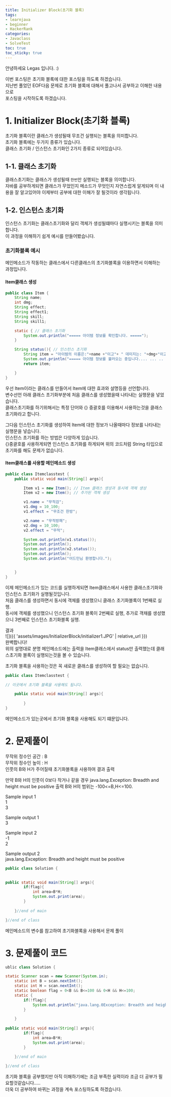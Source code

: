 ```yaml
---
title: Initializer Block(초기화 블록)
tags:
- learnjava
- beginner
- HackerRank
categories:
- Javaclass
- SolveTest
toc: true
toc_sticky: true
---
```


안녕하세요 Legas 입니다. :)

이번 포스팅은 초기화 블록에 대한 포스팅을 하도록 하겠습니다.  
지난번 풀었던 EOF다음 문제로 초기화 블록에 대해서 풀고나서 공부하고 이해한 내용으로   
포스팅을 시작하도록 하겠습니다.  

# 1. Initializer Block(초기화 블록)
초기화 블록이란 클래스가 생성될때 무조건 실행되는 블록을 의미합니다.  
초기화 블록에는 두가지 종류가 있습니다.  
클래스 초기화 / 인스턴스 초기화인 2가지 종류로 되어있습니다.  

## 1-1. 클래스 초기화
클래스초기화는 클래스가 생성될때 `한번`만 실행되는 블록을 의미합니다.  
자바를 공부하게되면 클래스가 무었인지 메소드가 무엇인지 자연스럽게 알게되며 이 내용을 잘 알고있어야 이제부터 공부에 대한 이해가 잘 될것이라 생각됩니다.  
## 1-2. 인스턴스 초기화
인스턴스 초기화는 클래스초기화와 달리 객체가 생성될떄마다 실행시키는 블록을 의미합니다.  
이 과정을 이해하기 쉽게 예시를 만들어봤습니다.  

### 초기화블록 예시
메인메소드가 작동하는 클래스에서 다른클래스의 초기화블록을 이용하면서 이해하는 과정입니다.  
#### Item클래스 생성
```java
public class Item {
    String name;
    int dmg;
    String effect;
    String effect1;
    String skill;
    String skill1;

    static { // 클래스 초기화
        System.out.println("===== 아이템 정보를 확인합니다. =====");
    }

    String status(){ // 인스턴스 초기화
        String item = "아이템의 이름은:"+name +"이고"+ " 데미지는: "+dmg+"이고 "+effect+" 효과가 있습니다.";
        System.out.println("===== 아이템 정보를 불러오는 중입니다.... ... .. . =====");
        return item;

    }
}
```
우선 Item이라는 클래스를 만들어서 Item에 대한 효과와 설명등을 선언합니다.  
변수선언 아래 클래스 초기화부분에 처음 클래스를 생성했을때 나타내는 실행문을 넣었습니다.  
클래스초기화를 하기위해서는 특정 단어와 {} 중괄호를 이용해서 사용하는것을 클래스 초기화라고 합니다.  

그다음 인스턴스 초기화를 생성하여 Item에 대한 정보가 나올때마다 정보를 나타내는 실행문을 넣습니다.  
인스턴스 초기화를 하는 방법은 다양하게 있습니다.  
{}중괄호를 사용하게되면 인스턴스 초기화를 하게되며 위의 코드처럼 String 타입으로 초기화를 해도 문제가 없습니다.  

#### Item클래스를 사용할 메인메소드 생성
```java
public class Itemclasstest {
    public static void main(String[] args){

        Item v1 = new Item(); // Item 클래스 생성과 동시에 객체 생성
        Item v2 = new Item(); // 추가된 객체 생성

        v1.name = "무적검";
        v1.dmg = 10_100;
        v1.effect = "무조건 한방";

        v2.name = "무적방패";
        v2.dmg = 10_100;
        v2.effect = "무적";

        System.out.println(v1.status());
        System.out.println();
        System.out.println(v2.status());
        System.out.println();
        System.out.println("어드민님 환영합니다.");


    }
}
```
이제 메인메소드가 있는 코드를 실행하게되면 Item클래스에서 사용한 클래스초기화와 인스턴스 초기화가 실행될것입니다.  
처음 클래스를 생성하면서 동시에 객체를 생성했으니 클래스 초기화블록이 1번째로 실행.  
동시에 객체를 생성했으니 인스턴스 초기화 블록이 2번째로 실행, 추가로 객채를 생성했으니 3번째로 인스턴스 초기화블록 실행.  

결과  
![]({{ 'assets/images/InitializerBlock/initializer1.JPG' | relative_url }})  
완벽합니다!  
위의 설명대로 분명 메인메소드에는 출력을 Item클래스에서 status만 출력했는데 클래스초기화 블록이 실행되는것을 볼 수 있습니다.  

초기화 블록을 사용하는것은 꼭 새로운 클래스를 생성하여 할 필요는 없습니다.
```java
public class Itemclasstest {

// 이곳에서 초기화 블록을 사용해도 됩니다.

    public static void main(String[] args){
		
		}
}
```
메인메소드가 있는곳에서 초기화 블록을 사용해도 되기 떄문입니다.

# 2. 문제풀이
무작위 정수인 공간 : B  
무작위 정수인 높이 : H  
인풋의 B와 H가 주어질때 초기화블록을 사용하여 결과 출력  

만약 B와 H의 인풋이 0보다 작거나 같을 경우 java.lang.Exception: Breadth and height must be positive 출력
B와 H의 범위는 -100<=B,H<=100.  

Sample input 1  
1  
3  

Sample output 1  
3  

Sample input 2  
-1  
2  

Sample output 2  
java.lang.Exception: Breadth and height must be positive  

```java
public class Solution {

    
public static void main(String[] args){
		if(flag){
			int area=B*H;
			System.out.print(area);
		}
		
	}//end of main

}//end of class
```
메인메소드의 변수를 참고하여 초기화블록을 사용해서 문제 풀이

# 3. 문제풀이 코드
```java
ublic class Solution {

static Scanner scan = new Scanner(System.in);
    static int B = scan.nextInt();
    static int H = scan.nextInt();
    static boolean flag = 0<B && B<=100 && 0<H && H<=100;
    static {
        if(!flag){
            System.out.println("java.lang.0Exception: Breadth and height must be positive");
        }

    }
    
public static void main(String[] args){
		if(flag){
			int area=B*H;
			System.out.print(area);
		}
		
	}//end of main

}//end of class
```

초기화 블록을 공부했지만 아직 이해하기에는 조금 부족한 실력이라 조금 더 공부가 필요할것같습니다.....  
더욱 더 공부하여 바뀌는 과정을 계속 포스팅하도록 하겠습니다.
